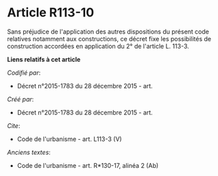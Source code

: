 # Article R113-10

Sans préjudice de l'application des autres dispositions du présent code relatives notamment aux constructions, ce décret fixe
les possibilités de construction accordées en application du 2° de l'article L. 113-3.

**Liens relatifs à cet article**

_Codifié par_:

  - Décret n°2015-1783 du 28 décembre 2015 - art.

_Créé par_:

  - Décret n°2015-1783 du 28 décembre 2015 - art.

_Cite_:

  - Code de l'urbanisme - art. L113-3 (V)

_Anciens textes_:

  - Code de l'urbanisme - art. R*130-17, alinéa 2 (Ab)
